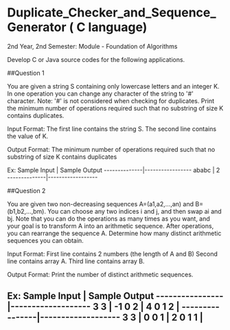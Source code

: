 # Duplicate_Checker_and_Sequence_Generator ( C language)


2nd Year, 2nd Semester: Module - Foundation of Algorithms

Develop C or Java source codes for the following applications.

##Question 1 

You are given a string S containing only lowercase letters and an integer K. In one operation you 
can change any character of the string to '#' character.
Note: '#' is not considered when checking for duplicates.
Print the minimum number of operations required such that no substring of size K contains 
duplicates.

Input Format:
The first line contains the string S.
The second line contains the value of K.

Output Format:
The minimum number of operations required such that no substring of size K contains duplicates

Ex:
Sample Input  |   Sample Output
--------------|-----------------
ababc         |    2
--------------|------------------

##Question 2

You are given two non-decreasing sequences A=(a1,a2,...,an) and B=(b1,b2,...,bm).
You can choose any two indices i and j, and then swap ai and bj.
Note that you can do the operations as many times as you want, and your goal is to transform A into 
an arithmetic sequence. After operations, you can rearrange the sequence A.
Determine how many distinct arithmetic sequences you can obtain.

Input Format:
First line contains 2 numbers (the length of A and B)
Second line contains array A.
Third line contains array B.

Output Format:
Print the number of distinct arithmetic sequences.

Ex:
Sample Input    |     Sample Output
----------------|-------------------
3   3           |
-1 0 2          |      4
0 1 2           |
----------------|-------------------
3  3            |
0 0 1           |      2
0 1 1           |      
------------------------------------
